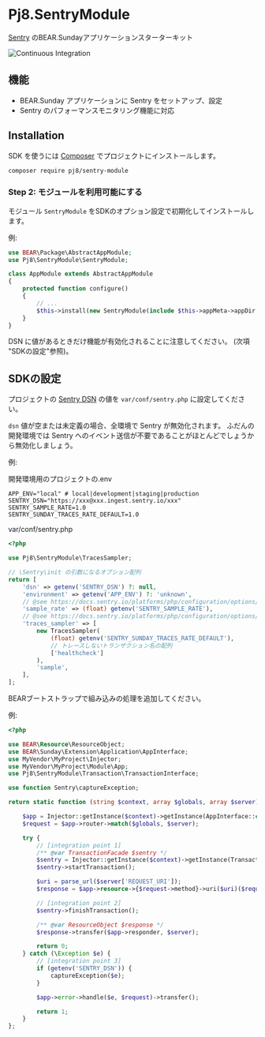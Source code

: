 # Pj8.SentryModule

[Sentry](https://docs.sentry.io/platforms/php/) のBEAR.Sundayアプリケーションスターターキット

![Continuous Integration](https://github.com/pj8/pj8.sentrymodule/workflows/Continuous%20Integration/badge.svg)

## 機能

* BEAR.Sunday アプリケーションに Sentry をセットアップ、設定
* Sentry のパフォーマンスモニタリング機能に対応

## Installation

SDK を使うには [Composer]([https://getcomposer.org/) でプロジェクトにインストールします。

```bash
composer require pj8/sentry-module
```

### Step 2: モジュールを利用可能にする

モジュール `SentryModule` をSDKのオプション設定で初期化してインストールします。

例:
```php
use BEAR\Package\AbstractAppModule;
use Pj8\SentryModule\SentryModule;

class AppModule extends AbstractAppModule
{
    protected function configure()
    {
        // ...
        $this->install(new SentryModule(include $this->appMeta->appDir . '/var/conf/sentry.php'));
    }
}
```

DSN に値があるときだけ機能が有効化されることに注意してください。 (次項 "SDKの設定"参照)。

## SDKの設定

プロジェクトの [Sentry DSN](https://docs.sentry.io/quickstart/#configure-the-dsn) の値を
 `var/conf/sentry.php` に設定してください。

`dsn` 値が空または未定義の場合、全環境で Sentry が無効化されます。
ふだんの開発環境では Sentry へのイベント送信が不要であることがほとんどでしょうから無効化しましょう。

例:

開発環境用のプロジェクトの.env
```
APP_ENV="local" # local|development|staging|production
SENTRY_DSN="https://xxx@xxx.ingest.sentry.io/xxx"
SENTRY_SAMPLE_RATE=1.0
SENTRY_SUNDAY_TRACES_RATE_DEFAULT=1.0
```

var/conf/sentry.php
```php
<?php

use Pj8\SentryModule\TracesSampler;

// \Sentry\init の引数になるオプション配列
return [
    'dsn' => getenv('SENTRY_DSN') ?: null,
    'environment' => getenv('APP_ENV') ?: 'unknown',
    // @see https://docs.sentry.io/platforms/php/configuration/options/#sample-rate
    'sample_rate' => (float) getenv('SENTRY_SAMPLE_RATE'),
    // @see https://docs.sentry.io/platforms/php/configuration/options/#traces-sampler
    'traces_sampler' => [
        new TracesSampler(
            (float) getenv('SENTRY_SUNDAY_TRACES_RATE_DEFAULT'),
            // トレースしないトランザクション名の配列
            ['healthcheck']
        ),
        'sample',
    ],
];
```

BEARブートストラップで組み込みの処理を追加してください。

例:
```php
<?php

use BEAR\Resource\ResourceObject;
use BEAR\Sunday\Extension\Application\AppInterface;
use MyVendor\MyProject\Injector;
use MyVendor\MyProject\Module\App;
use Pj8\SentryModule\Transaction\TransactionInterface;

use function Sentry\captureException;

return static function (string $context, array $globals, array $server): int {

    $app = Injector::getInstance($context)->getInstance(AppInterface::class);
    $request = $app->router->match($globals, $server);

    try {
        // [integration point 1]
        /** @var TransactionFacade $sentry */
        $sentry = Injector::getInstance($context)->getInstance(TransactionInterface::class, 'sentry-transaction-web');
        $sentry->startTransaction();

        $uri = parse_url($server['REQUEST_URI']);
        $response = $app->resource->{$request->method}->uri($uri)($request->query);

        // [integration point 2]
        $sentry->finishTransaction();

        /** @var ResourceObject $response */
        $response->transfer($app->responder, $server);

        return 0;
    } catch (\Exception $e) {
        // [integration point 3]
        if (getenv('SENTRY_DSN')) {
            captureException($e);
        }

        $app->error->handle($e, $request)->transfer();

        return 1;
    }
};
```
